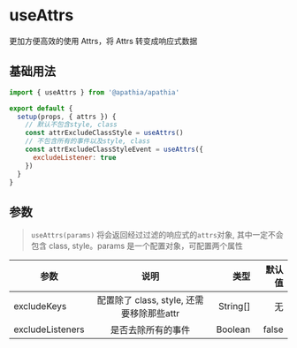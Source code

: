 # useAttrs

更加方便高效的使用 Attrs，将 Attrs 转变成响应式数据

## 基础用法

```js
import { useAttrs } from '@apathia/apathia'

export default {
  setup(props, { attrs }) {
    // 默认不包含style, class
    const attrExcludeClassStyle = useAttrs()
    // 不包含所有的事件以及style, class
    const attrExcludeClassStyleEvent = useAttrs({
      excludeListener: true
    })
  }
}
```

## 参数

>`useAttrs(params)` 将会返回经过过滤的响应式的`attrs`对象, 其中一定不会包含 class, style。params 是一个配置对象，可配置两个属性

| 参数     |         说明         |     类型 | 默认值 |
| --------- | :-----------------: | --------: | -----: |
| excludeKeys | 配置除了 class, style, 还需要移除那些attr |  String[] | 无 |
| excludeListeners | 是否去除所有的事件 |  Boolean | false |

